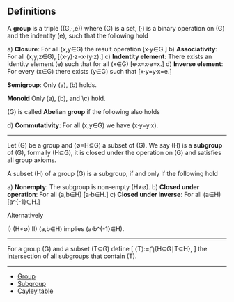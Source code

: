 ## Definitions
A **group** is a triple \((G,·,e)\) where \(G\) is a set, \(·\) is a binary operation on \(G\) and the indentity \(e\), such that the following hold

a) **Closure**: For all \(x,y∈G\) the result operation \[x·y∈G.\]
b) **Associativity**: For all  \(x,y,z∈G\), \[(x·y)·z=x·(y·z).\]
c) **Indentity element**: There exists an identity element \(e\) such that for all \(x∈G\) \[e·x=x·e=x.\]
d) **Inverse element**: For every \(x∈G\) there exists \(y∈G\) such that \[x·y=y·x=e.\]

**Semigroup**: Only (a), (b) holds.

**Monoid** Only (a), (b), and \c) hold.

\(G\) is called **Abelian group** if the following also holds

d) **Commutativity**: For all \(x,y∈G\) we have \(x·y=y·x\).

---

Let \(G\) be a group and \(∅=H⊆G\) a subset of \(G\). We say \(H\) is a **subgroup** of \(G\), formally \(H⊆G\), it is closed under the operation on \(G\) and satisfies all group axioms.

A subset \(H\) of a group \(G\) is a subgroup, if and only if the following hold

a) **Nonempty**: The subgroup is non-empty \(H≠∅\).
b) **Closed under operation**: For all \(a,b∈H\) \[a·b∈H.\]
c) **Closed under inverse**: For all \(a∈H\) \[a^{-1}∈H.\]

Alternatively

I) \(H≠∅\)
II) \(a,b∈H\) implies \(a·b^{-1}∈H\).

---

For a group \(G\) and a subset \(T⊆G\) define
\[
⟨T⟩:=⋂\{H⊆G∣T⊆H\},
\]
the intersection of all subgroups that contain \(T\).

---

- [Group](https://en.wikipedia.org/wiki/Group_(mathematics))
- [Subgroup](https://en.wikipedia.org/wiki/Subgroup)
- [Cayley table](https://en.wikipedia.org/wiki/Cayley_table)
